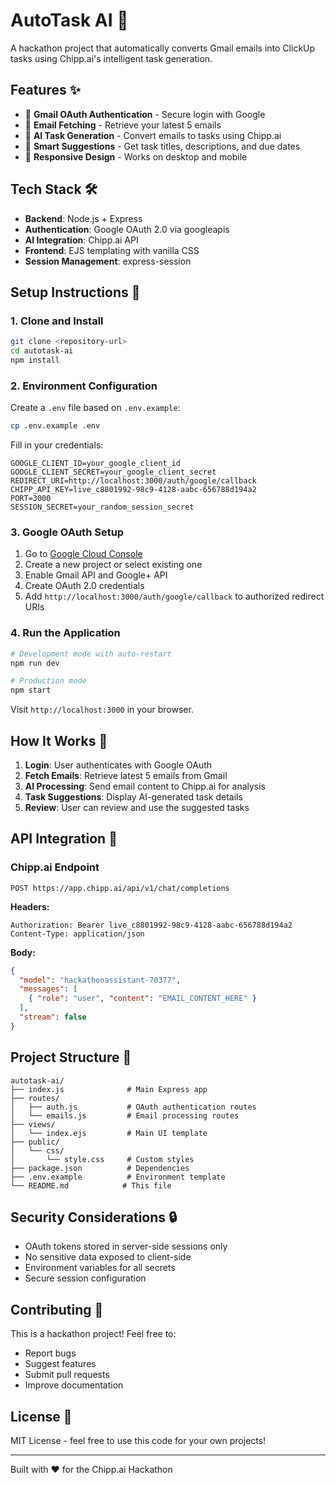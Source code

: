 # AutoTask AI 🤖

A hackathon project that automatically converts Gmail emails into ClickUp tasks using Chipp.ai's intelligent task generation.

## Features ✨

- 🔐 **Gmail OAuth Authentication** - Secure login with Google
- 📧 **Email Fetching** - Retrieve your latest 5 emails
- 🤖 **AI Task Generation** - Convert emails to tasks using Chipp.ai
- 🎯 **Smart Suggestions** - Get task titles, descriptions, and due dates
- 📱 **Responsive Design** - Works on desktop and mobile

## Tech Stack 🛠️

- **Backend**: Node.js + Express
- **Authentication**: Google OAuth 2.0 via googleapis
- **AI Integration**: Chipp.ai API
- **Frontend**: EJS templating with vanilla CSS
- **Session Management**: express-session

## Setup Instructions 🚀

### 1. Clone and Install

```bash
git clone <repository-url>
cd autotask-ai
npm install
```

### 2. Environment Configuration

Create a `.env` file based on `.env.example`:

```bash
cp .env.example .env
```

Fill in your credentials:

```env
GOOGLE_CLIENT_ID=your_google_client_id
GOOGLE_CLIENT_SECRET=your_google_client_secret
REDIRECT_URI=http://localhost:3000/auth/google/callback
CHIPP_API_KEY=live_c8801992-98c9-4128-aabc-656788d194a2
PORT=3000
SESSION_SECRET=your_random_session_secret
```

### 3. Google OAuth Setup

1. Go to [Google Cloud Console](https://console.cloud.google.com/)
2. Create a new project or select existing one
3. Enable Gmail API and Google+ API
4. Create OAuth 2.0 credentials
5. Add `http://localhost:3000/auth/google/callback` to authorized redirect URIs

### 4. Run the Application

```bash
# Development mode with auto-restart
npm run dev

# Production mode
npm start
```

Visit `http://localhost:3000` in your browser.

## How It Works 🔄

1. **Login**: User authenticates with Google OAuth
2. **Fetch Emails**: Retrieve latest 5 emails from Gmail
3. **AI Processing**: Send email content to Chipp.ai for analysis
4. **Task Suggestions**: Display AI-generated task details
5. **Review**: User can review and use the suggested tasks

## API Integration 🔌

### Chipp.ai Endpoint

```
POST https://app.chipp.ai/api/v1/chat/completions
```

**Headers:**
```
Authorization: Bearer live_c8801992-98c9-4128-aabc-656788d194a2
Content-Type: application/json
```

**Body:**
```json
{
  "model": "hackathonassistant-70377",
  "messages": [
    { "role": "user", "content": "EMAIL_CONTENT_HERE" }
  ],
  "stream": false
}
```

## Project Structure 📁

```
autotask-ai/
├── index.js              # Main Express app
├── routes/
│   ├── auth.js           # OAuth authentication routes
│   └── emails.js         # Email processing routes
├── views/
│   └── index.ejs         # Main UI template
├── public/
│   └── css/
│       └── style.css     # Custom styles
├── package.json          # Dependencies
├── .env.example          # Environment template
└── README.md            # This file
```

## Security Considerations 🔒

- OAuth tokens stored in server-side sessions only
- No sensitive data exposed to client-side
- Environment variables for all secrets
- Secure session configuration

## Contributing 🤝

This is a hackathon project! Feel free to:

- Report bugs
- Suggest features
- Submit pull requests
- Improve documentation

## License 📄

MIT License - feel free to use this code for your own projects!

---

Built with ❤️ for the Chipp.ai Hackathon
